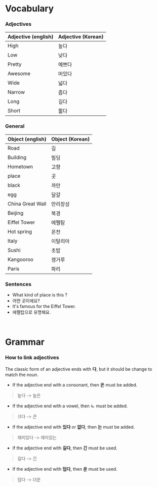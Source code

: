 # Vocabulary

### Adjectives

| Adjective (english) | Adjective (Korean) |
| ------------------- | ---------------    |
| High                | 높다               |
| Low                 | 낮다               |
| Pretty              | 예쁘다             |
| Awesome             | 머있다             |
| Wide                | 넓다               |
| Narrow              | 좁다               |
| Long                | 길다               |
| Short               | 짧다               |

### General

| Object (english) | Object (Korean) |
| ---------------- | --------------- |
| Road             | 길              |
| Building         | 빌딩            |
| Hometown         | 고향            |
| place            | 곳              |
| black            | 까만            |
| egg              | 달걀            |
| China Great Wall | 만리장성        |
| Beijing          | 북경            |
| Eiffel Tower     | 에펠탐          |
| Hot spring       | 온천            |
| Italy            | 이탈리아        |
| Sushi            | 초밥            |
| Kangooroo        | 캥거루          |
| Paris            | 파리            |

### Sentences

- What kind of place is this ?
- 어떤 곳이에요?
- It's famous for the Eiffel Tower.
- 에펠탑으로 유명해요.

<br />

# Grammar

### How to link adjectives

The classic form of an adjective ends with **다**, but it should be change to match the noun.

- If the adjective end with a consonant, then **은** must be added.
> 높다 -> 높은
- If the adjective end with a vowel, then **ㄴ** must be added.
> 크다 -> 큰
- If the adjective end with **있다** or **없다**, then **는** must be added.
> 재미있다 -> 재미있는
- If the adjective end with **길다**, then **긴** must be used.
> 길다 -> 긴
- If the adjective end with **덥다**, then **운** must be used.
> 덥다 -> 더운
